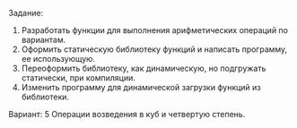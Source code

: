 Задание:
1. Разработать функции для выполнения арифметических операций по
вариантам.
2. Оформить статическую библиотеку функций и написать программу, ее
использующую.
3. Переоформить библиотеку, как динамическую, но подгружать статически,
при компиляции.
4. Изменить программу для динамической загрузки функций из библиотеки.

Вариант: 5
Операции возведения в куб и четвертую степень.
